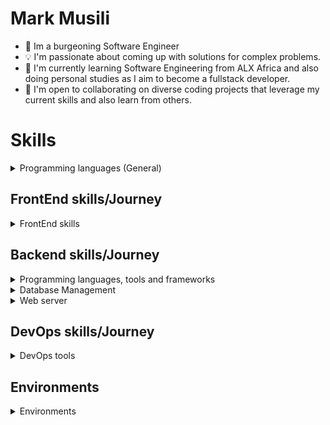 <h1 align="Left">Mark Musili</h1>

* 👾 Im a burgeoning Software Engineer</h3>
* 💡 I'm passionate about coming up with solutions for complex problems.
* 🧠 I'm currently learning Software Engineering from ALX Africa and also doing personal studies as I aim to become a fullstack developer.
* 🤝 I'm open to collaborating on diverse coding projects that leverage my current skills and also learn from others.

# Skills

<details>
  <summary>Programming languages (General)</summary>
  <p>
    <img title=Python src="https://skillicons.dev/icons?i=python">
    <img title=C src="https://skillicons.dev/icons?i=c">
  </p>
</details>

## FrontEnd skills/Journey
<details>
  <summary>FrontEnd skills</summary>
  <p>
    <img title=HTML src="https://skillicons.dev/icons?i=html">
    <img title=CSS src="https://skillicons.dev/icons?i=css">
    <img title=JavaScript src="https://skillicons.dev/icons?i=js">
    <img title=Figma src="https://skillicons.dev/icons?i=figma">
    <img title=JQuery src="https://skillicons.dev/icons?i=jquery">
  </p>
</details>


## Backend skills/Journey

<details>
  <summary>Programming languages, tools and frameworks</summary>
  <p>
    <img title=Python src="https://skillicons.dev/icons?i=py">
    <img title=Flask src="https://skillicons.dev/icons?i=flask">
    <img title=Node.js src="https://skillicons.dev/icons?i=nodejs">
  </p>
</details>

<details>
  <summary>Database Management</summary>
  <p>
    <img title=MySQL src="https://skillicons.dev/icons?i=mysql">
  </p>
</details>

<details>
  <summary>Web server</summary>
  <p>
    <img title=Nginx src="https://skillicons.dev/icons?i=nginx">
  </p>
</details>

## DevOps skills/Journey
<details>
  <summary>DevOps tools</summary>
  <p>
    <img title=Bash src="https://skillicons.dev/icons?i=bash">
    <img title=Docker src="https://skillicons.dev/icons?i=docker">
    <img title=Git src="https://skillicons.dev/icons?i=git">
    <img title=GitHub src="https://skillicons.dev/icons?i=github">
  </p>
  </details>

## Environments
<details>
  <summary>Environments</summary>
  <p>
    <img title=Linux src="https://skillicons.dev/icons?i=linux">
    <img title=VisualCodeStudio src="https://skillicons.dev/icons?i=vscode">
    <img title=Vim src="https://skillicons.dev/icons?i=vim">
  </p>

# Socials
[![My Skills](https://skillicons.dev/icons?i=discord)](https://discord.com/channels/@me) [![My Skills](https://skillicons.dev/icons?i=twitter)](https://www.x.com/musiliyrn) [![My Skills](https://skillicons.dev/icons?i=linkedin)](https://www.linkedin.com/in/MarkMusili")

# My GitHub Stats

<p>
  <img height=200 align="center" src="https://github-readme-stats.vercel.app/api?username=MarkMusili&theme=dark"/>
  <img height=200 align="center" src="https://github-readme-stats.vercel.app/api/top-langs?username=MarkMusili&layout=compact&langs_count=8&card_width=320&theme=dark" />
</p>
